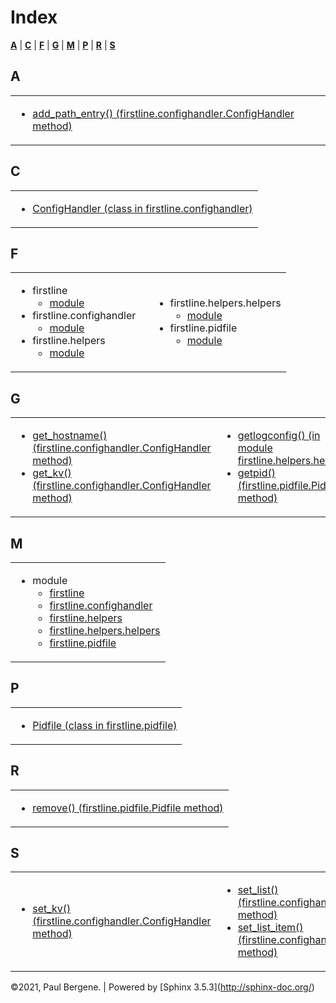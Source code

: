 <div class="document">

<div class="documentwrapper">

<div class="body" role="main">

# Index

<div class="genindex-jumpbox">

[**A**](#A) | [**C**](#C) | [**F**](#F) | [**G**](#G) | [**M**](#M) |
[**P**](#P) | [**R**](#R) | [**S**](#S)

</div>

## A

<table>
<colgroup>
<col style="width: 100%" />
</colgroup>
<tbody>
<tr class="odd">
<td><ul>
<li><a href="firstline.md#firstline.confighandler.ConfigHandler.add_path_entry">add_path_entry() (firstline.confighandler.ConfigHandler method)</a></li>
</ul></td>
</tr>
</tbody>
</table>

## C

<table>
<colgroup>
<col style="width: 100%" />
</colgroup>
<tbody>
<tr class="odd">
<td><ul>
<li><a href="firstline.md#firstline.confighandler.ConfigHandler">ConfigHandler (class in firstline.confighandler)</a></li>
</ul></td>
</tr>
</tbody>
</table>

## F

<table>
<colgroup>
<col style="width: 50%" />
<col style="width: 50%" />
</colgroup>
<tbody>
<tr class="odd">
<td><ul>
<li>firstline
<ul>
<li><a href="firstline.md#module-firstline">module</a></li>
</ul></li>
<li>firstline.confighandler
<ul>
<li><a href="firstline.md#module-firstline.confighandler">module</a></li>
</ul></li>
<li>firstline.helpers
<ul>
<li><a href="firstline.helpers.md#module-firstline.helpers">module</a></li>
</ul></li>
</ul></td>
<td><ul>
<li>firstline.helpers.helpers
<ul>
<li><a href="firstline.helpers.md#module-firstline.helpers.helpers">module</a></li>
</ul></li>
<li>firstline.pidfile
<ul>
<li><a href="firstline.md#module-firstline.pidfile">module</a></li>
</ul></li>
</ul></td>
</tr>
</tbody>
</table>

## G

<table>
<colgroup>
<col style="width: 50%" />
<col style="width: 50%" />
</colgroup>
<tbody>
<tr class="odd">
<td><ul>
<li><a href="firstline.md#firstline.confighandler.ConfigHandler.get_hostname">get_hostname() (firstline.confighandler.ConfigHandler method)</a></li>
<li><a href="firstline.md#firstline.confighandler.ConfigHandler.get_kv">get_kv() (firstline.confighandler.ConfigHandler method)</a></li>
</ul></td>
<td><ul>
<li><a href="firstline.helpers.md#firstline.helpers.helpers.getlogconfig">getlogconfig() (in module firstline.helpers.helpers)</a></li>
<li><a href="firstline.md#firstline.pidfile.Pidfile.getpid">getpid() (firstline.pidfile.Pidfile method)</a></li>
</ul></td>
</tr>
</tbody>
</table>

## M

<table>
<colgroup>
<col style="width: 100%" />
</colgroup>
<tbody>
<tr class="odd">
<td><ul>
<li>module
<ul>
<li><a href="firstline.md#module-firstline">firstline</a></li>
<li><a href="firstline.md#module-firstline.confighandler">firstline.confighandler</a></li>
<li><a href="firstline.helpers.md#module-firstline.helpers">firstline.helpers</a></li>
<li><a href="firstline.helpers.md#module-firstline.helpers.helpers">firstline.helpers.helpers</a></li>
<li><a href="firstline.md#module-firstline.pidfile">firstline.pidfile</a></li>
</ul></li>
</ul></td>
</tr>
</tbody>
</table>

## P

<table>
<colgroup>
<col style="width: 100%" />
</colgroup>
<tbody>
<tr class="odd">
<td><ul>
<li><a href="firstline.md#firstline.pidfile.Pidfile">Pidfile (class in firstline.pidfile)</a></li>
</ul></td>
</tr>
</tbody>
</table>

## R

<table>
<colgroup>
<col style="width: 100%" />
</colgroup>
<tbody>
<tr class="odd">
<td><ul>
<li><a href="firstline.md#firstline.pidfile.Pidfile.remove">remove() (firstline.pidfile.Pidfile method)</a></li>
</ul></td>
</tr>
</tbody>
</table>

## S

<table>
<colgroup>
<col style="width: 50%" />
<col style="width: 50%" />
</colgroup>
<tbody>
<tr class="odd">
<td><ul>
<li><a href="firstline.md#firstline.confighandler.ConfigHandler.set_kv">set_kv() (firstline.confighandler.ConfigHandler method)</a></li>
</ul></td>
<td><ul>
<li><a href="firstline.md#firstline.confighandler.ConfigHandler.set_list">set_list() (firstline.confighandler.ConfigHandler method)</a></li>
<li><a href="firstline.md#firstline.confighandler.ConfigHandler.set_list_item">set_list_item() (firstline.confighandler.ConfigHandler method)</a></li>
</ul></td>
</tr>
</tbody>
</table>

</div>

</div>

<div class="clearer">

</div>

</div>

©2021, Paul Bergene. | Powered by \[Sphinx
3.5.3\](http://sphinx-doc.org/)

